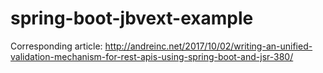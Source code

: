 # spring-boot-jbvext-example

Corresponding article:
http://andreinc.net/2017/10/02/writing-an-unified-validation-mechanism-for-rest-apis-using-spring-boot-and-jsr-380/
